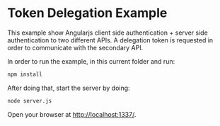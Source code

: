 # Token Delegation Example

This example show Angularjs client side authentication + server side authentication to two different APIs. A delegation token is requested in order to communicate with the secondary API.

In order to run the example, in this current folder and run:
```sh
npm install
```
After doing that, start the server by doing:
```sh
node server.js
```

Open your browser at [http://localhost:1337/](http://localhost:1337).

